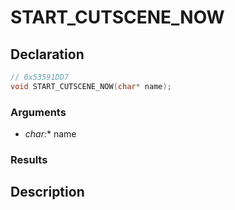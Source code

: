 # START_CUTSCENE_NOW

## Declaration
```cpp
// 0x53591DD7
void START_CUTSCENE_NOW(char* name);
```

### Arguments
- **char*:** name

### Results

## Description

